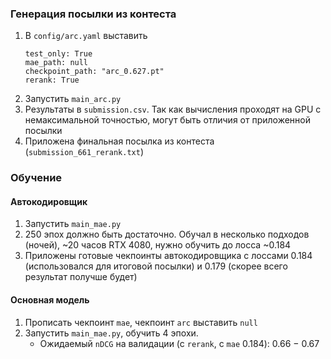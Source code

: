 ### Генерация посылки из контеста

1. В `config/arc.yaml` выставить 
    ```
    test_only: True
    mae_path: null
    checkpoint_path: "arc_0.627.pt"
    rerank: True
    ```
2. Запустить `main_arc.py`
3. Результаты в `submission.csv`. Так как вычисления проходят на GPU с немаксимальной точностью, могут быть отличия от приложенной посылки
4. Приложена финальная посылка из контеста (`submission_661_rerank.txt`)

### Обучение

#### Автокодировщик
1. Запустить `main_mae.py`
2. 250 эпох должно быть достаточно. Обучал в несколько подходов (ночей), ~20 часов RTX 4080, нужно обучить до лосса ~0.184
3. Приложены готовые чекпоинты автокодировщика с лоссами 0.184 (использовался для итоговой посылки) и 0.179 (скорее всего результат получше будет)

#### Основная модель
1. Прописать чекпоинт `mae`, чекпоинт `arc` выставить `null`
2. Запустить `main_mae.py`, обучить 4 эпохи.
    - Ожидаемый `nDCG` на валидации (с `rerank`, с `mae` 0.184): 0.66 $-$ 0.67
